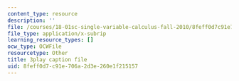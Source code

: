 ```yaml
---
content_type: resource
description: ''
file: /courses/18-01sc-single-variable-calculus-fall-2010/8feff0d7c91e706a2d3e260e1f215157_ryLdyDrBfvI.srt
file_type: application/x-subrip
learning_resource_types: []
ocw_type: OCWFile
resourcetype: Other
title: 3play caption file
uid: 8feff0d7-c91e-706a-2d3e-260e1f215157
---
```

